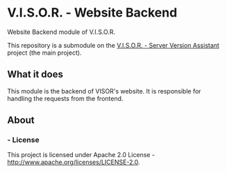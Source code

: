 # V.I.S.O.R. - Website Backend
Website Backend module of V.I.S.O.R.

This repository is a submodule on the [V.I.S.O.R. - Server Version Assistant](https://github.com/Edw590/VISOR---Server-Version-Assistant) project (the main project).

## What it does
This module is the backend of VISOR's website. It is responsible for handling the requests from the frontend.

## About
### - License
This project is licensed under Apache 2.0 License - http://www.apache.org/licenses/LICENSE-2.0.
